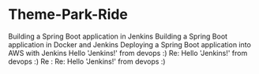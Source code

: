 # Theme-Park-Ride
Building a Spring Boot application in Jenkins
Building a Spring Boot application in Docker and Jenkins
Deploying a Spring Boot application into AWS with Jenkins
Hello 'Jenkins!' from devops :) 
Re: Hello 'Jenkins!' from devops :) 
Re : Re: Hello 'Jenkins!' from devops :) 
